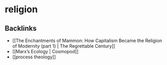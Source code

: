 # religion



## Backlinks

-   [[The Enchantments of Mammon: How Capitalism Became the Religion of Modernity (part 1) | The Regrettable Century]]
-   [[Marx&rsquo;s Ecology | Cosmopod]]
-   [[process theology]]
